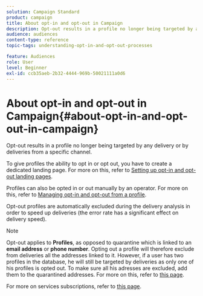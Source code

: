 ```yaml
---
solution: Campaign Standard
product: campaign
title: About opt-in and opt-out in Campaign
description: Opt-out results in a profile no longer being targeted by any delivery or by deliveries from a specific channel.
audience: audiences
content-type: reference
topic-tags: understanding-opt-in-and-opt-out-processes

feature: Audiences
role: User
level: Beginner
exl-id: ccb35aeb-2b32-4444-969b-50021111a0d6
---
```

# About opt-in and opt-out in Campaign{#about-opt-in-and-opt-out-in-campaign}

Opt-out results in a profile no longer being targeted by any delivery or by deliveries from a specific channel.

To give profiles the ability to opt in or opt out, you have to create a dedicated landing page. For more on this, refer to [Setting up opt-in and opt-out landing pages](../../audiences/using/managing-opt-in-and-opt-out-in-campaign.md#setting-up-opt-in-and-opt-out-landing-pages).

Profiles can also be opted in or out manually by an operator. For more on this, refer to [Managing opt-in and opt-out from a profile](../../audiences/using/managing-opt-in-and-opt-out-in-campaign.md#managing-opt-in-and-opt-out-from-a-profile).

Opt-out profiles are automatically excluded during the delivery analysis in order to speed up deliveries (the error rate has a significant effect on delivery speed).

>[!NOTE]
>
>Opt-out applies to **Profiles**, as opposed to quarantine which is linked to an **email address** or **phone number**. Opting out a profile will therefore exclude from deliveries all the addresses linked to it. However, if a user has two profiles in the database, he will still be targeted by deliveries as only one of his profiles is opted out. To make sure all his adresses are excluded, add them to the quarantined addresses. For more on this, refer to [this page](../../sending/using/understanding-quarantine-management.md#identifying-quarantined-addresses-for-the-entire-platform).

For more on services subscriptions, refer to [this page](../../audiences/using/about-subscriptions.md).
